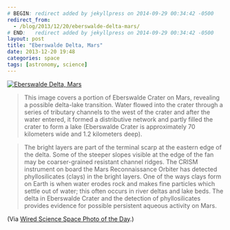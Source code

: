 ```yaml
---
# BEGIN: redirect added by jekyllpress on 2014-09-29 00:34:42 -0500
redirect_from:
  - /blog/2013/12/20/eberswalde-delta-mars/
# END:   redirect added by jekyllpress on 2014-09-29 00:34:42 -0500
layout: post
title: "Eberswalde Delta, Mars"
date: 2013-12-20 19:48
categories: space
tags: [astronomy, science]
---
```


[![Eberswalde Delta, Mars](/images/astronomy/eberswalde-delta-mars.jpg "Eberswalde Delta on Mars")](/images/astronomy/eberswalde-delta-mars-big.jpg)

> This image covers a portion of Eberswalde Crater on Mars, revealing
  a possible delta-lake transition. Water flowed into the crater
  through a series of tributary channels to the west of the crater and
  after the water entered, it formed a distributive network and partly
  filled the crater to form a lake (Eberswalde Crater is approximately
  70 kilometers wide and 1.2 kilometers deep).


> The bright layers are part of the terminal scarp at the eastern edge
  of the delta. Some of the steeper slopes visible at the edge of the
  fan may be coarser-grained resistant channel ridges. The CRISM
  instrument on board the Mars Reconnaissance Orbiter has detected
  phyllosilicates (clays) in the bright layers. One of the ways clays
  form on Earth is when water erodes rock and makes fine particles
  which settle out of water; this often occurs in river deltas and
  lake beds. The delta in Eberswalde Crater and the detection of
  phyllosilicates provides evidence for possible persistent aqueous
  activity on Mars.

(Via [Wired Science Space Photo of the Day](http://www.wired.com/wiredscience/2013/01/space-photo-of-the-day-2/?pid=15781URL ).)


